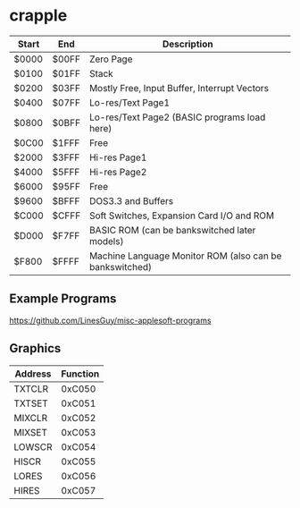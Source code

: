 # crapple


| Start | End   | Description                                             |
|-------|-------|---------------------------------------------------------|
| $0000 | $00FF | Zero Page                                               |
| $0100 | $01FF | Stack                                                   |
| $0200 | $03FF | Mostly Free, Input Buffer, Interrupt Vectors            |
| $0400 | $07FF | Lo-res/Text Page1                                       |
| $0800 | $0BFF | Lo-res/Text Page2 (BASIC programs load here)            |
| $0C00 | $1FFF | Free                                                    |
| $2000 | $3FFF | Hi-res Page1                                            |
| $4000 | $5FFF | Hi-res Page2                                            |
| $6000 | $95FF | Free                                                    |
| $9600 | $BFFF | DOS3.3 and Buffers                                      |
| $C000 | $CFFF | Soft Switches, Expansion Card I/O and ROM               |
| $D000 | $F7FF | BASIC ROM (can be bankswitched later models)            |
| $F800 | $FFFF | Machine Language Monitor ROM (also can be bankswitched) |


## Example Programs

https://github.com/LinesGuy/misc-applesoft-programs

## Graphics
 
| Address | Function |
|---------|----------|
| TXTCLR  | 0xC050   |
| TXTSET  | 0xC051   |
| MIXCLR  | 0xC052   |
| MIXSET  | 0xC053   |
| LOWSCR  | 0xC054   |
| HISCR   | 0xC055   |
| LORES   | 0xC056   |
| HIRES   | 0xC057   |
